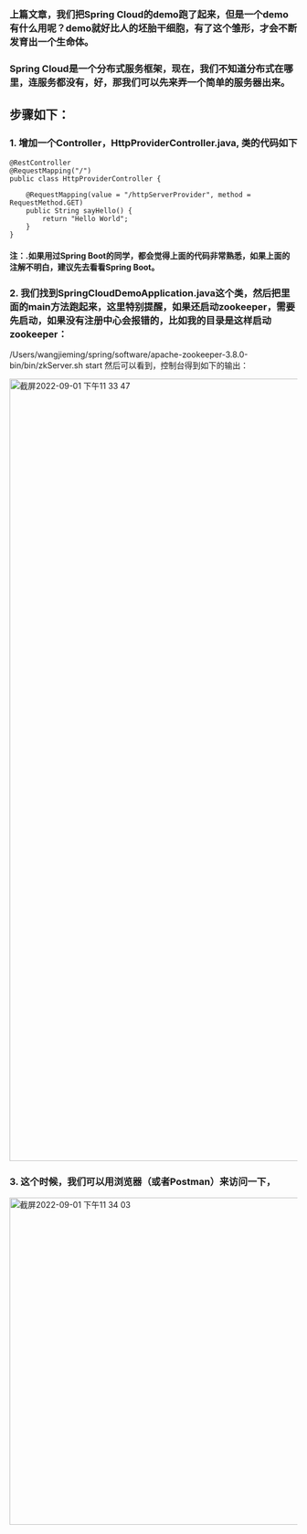 ### 上篇文章，我们把Spring Cloud的demo跑了起来，但是一个demo有什么用呢？demo就好比人的坯胎干细胞，有了这个雏形，才会不断发育出一个生命体。

### Spring Cloud是一个分布式服务框架，现在，我们不知道分布式在哪里，连服务都没有，好，那我们可以先来弄一个简单的服务器出来。

## 步骤如下：

### 1. 增加一个Controller，HttpProviderController.java, 类的代码如下
``` 
@RestController
@RequestMapping("/")
public class HttpProviderController {

    @RequestMapping(value = "/httpServerProvider", method = RequestMethod.GET)
    public String sayHello() {
        return "Hello World";
    }  
}
```

#### 注：.如果用过Spring Boot的同学，都会觉得上面的代码非常熟悉，如果上面的注解不明白，建议先去看看Spring Boot。

### 2. 我们找到SpringCloudDemoApplication.java这个类，然后把里面的main方法跑起来，这里特别提醒，如果还启动zookeeper，需要先启动，如果没有注册中心会报错的，比如我的目录是这样启动zookeeper：
/Users/wangjieming/spring/software/apache-zookeeper-3.8.0-bin/bin/zkServer.sh start
然后可以看到，控制台得到如下的输出：

<img width="1370" alt="截屏2022-09-01 下午11 33 47" src="https://user-images.githubusercontent.com/9508456/187954238-719d6927-ec2d-4b79-a238-2777a1a5ee0d.png">


### 3. 这个时候，我们可以用浏览器（或者Postman）来访问一下，

 <img width="573" alt="截屏2022-09-01 下午11 34 03" src="https://user-images.githubusercontent.com/9508456/187954307-d5132c66-82b3-4393-862b-1a2bf7e49b53.png">


